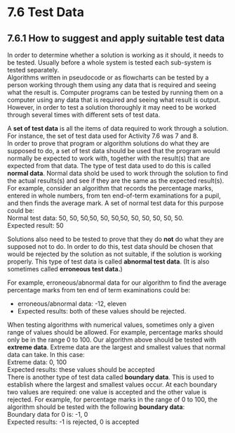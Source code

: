 # 7.6 Test Data  
## 7.6.1 How to suggest and apply suitable test data  
In order to determine whether a solution is working as it should, it needs to be tested. Usually before a whole system is tested each sub-system is tested separately.  
Algorithms written in pseudocode or as flowcharts can be tested by a person working through them using any data that is required and seeing what the result is. Computer programs can be tested by running them on a computer using any data that is required and seeing what result is output. However, in order to test a solution thoroughly it may need to be worked through several times with different sets of test data.  
  
A **set of test data** is all the items of data required to work through a solution. For instance, the set of test data used for Activity 7.6 was 7 and 8.  
In order to prove that program or algorithm solutions do what they are supposed to do, a set of test data should be used that the program would normally be expected to work with, together with the result(s) that are expected from that data. The type of test data used to do this is called **normal data**. Normal data shold be used to work through the solution to find the actual results(s) and see if they are the same as the expected result(s).   
For example, consider an algorithm that records the percentage marks, entered in whole numbers, from ten end-of-term examinations for a pupil, and then finds the average mark. A set of normal test data for this purpose could be:  
Normal test data: 50, 50, 50,50, 50, 50,50, 50, 50, 50, 50, 50.  
Expected result: 50  

Solutions also need to be tested to prove that they do **not** do what they are  supposed not to do. In order to do this, test data should be chosen that would be rejected by the solution as not suitable, if the solution is working properly. This type of test data is called **abnormal test data**. (It is also sometimes called **erroneous test data.**)

For example, erroneous/abnormal data for our algorithm to find the average percentage marks from ten end of term examinations could be:  
- erroneous/abnormal data: -12, eleven  
- Expected results: both of these values should be rejected.

When testing algorithms with numerical values, sometimes only a given range of values should be allowed. For example, percentage marks should only be in the range 0 to 100. Our algorithm above should be tested with **extreme data**. Extreme data are the largest and smallest values that normal data can take. In this case:   
Extreme data: 0, 100  
Expected results: these values should be accepted  
There is another type of test data called **boundary data**. This is used to establish where the largest and smallest values occur. At each boundary two values are required: one value is accepted and the other value is rejected. For example, for percentage marks in the range of 0 to 100, the algorithm should be tested with the following **boundary data**:  
Boundary data for 0 is: -1, 0  
Expected results: -1 is rejected, 0 is accepted
